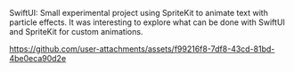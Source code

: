 SwiftUI: Small experimental project using SpriteKit to animate text with particle effects. It was interesting to explore what can be done with SwiftUI and SpriteKit for custom animations.


https://github.com/user-attachments/assets/f99216f8-7df8-43cd-81bd-4be0eca90d2e
